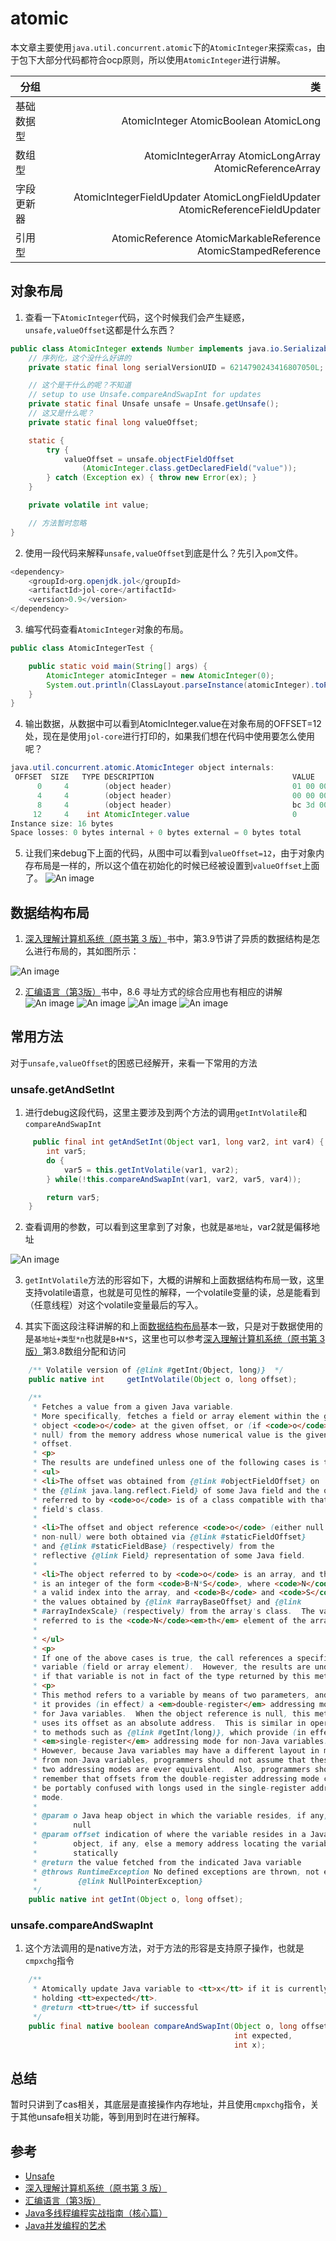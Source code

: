 # atomic

本文章主要使用`java.util.concurrent.atomic`下的`AtomicInteger`来探索`cas`，由于包下大部分代码都符合ocp原则，所以使用`AtomicInteger`进行讲解。

| 分组       |                                                                           类 |
| ---------- | ---------------------------------------------------------------------------: |
| 基础数据型 |                                       AtomicInteger AtomicBoolean AtomicLong |
| 数组型     |                    AtomicIntegerArray  AtomicLongArray  AtomicReferenceArray |
| 字段更新器 | AtomicIntegerFieldUpdater AtomicLongFieldUpdater AtomicReferenceFieldUpdater |
| 引用型     |               AtomicReference AtomicMarkableReference AtomicStampedReference |

## 对象布局

1. 查看一下`AtomicInteger`代码，这个时候我们会产生疑惑，`unsafe,valueOffset`这都是什么东西？

```java
public class AtomicInteger extends Number implements java.io.Serializable {
    // 序列化，这个没什么好讲的
    private static final long serialVersionUID = 6214790243416807050L;

    // 这个是干什么的呢？不知道
    // setup to use Unsafe.compareAndSwapInt for updates
    private static final Unsafe unsafe = Unsafe.getUnsafe();
    // 这又是什么呢？
    private static final long valueOffset;

    static {
        try {
            valueOffset = unsafe.objectFieldOffset
                (AtomicInteger.class.getDeclaredField("value"));
        } catch (Exception ex) { throw new Error(ex); }
    }

    private volatile int value;

    // 方法暂时忽略
}
```

2. 使用一段代码来解释`unsafe,valueOffset`到底是什么？先引入`pom`文件。

```java
<dependency>
    <groupId>org.openjdk.jol</groupId>
    <artifactId>jol-core</artifactId>
    <version>0.9</version>
</dependency>
```

3. 编写代码查看`AtomicInteger`对象的布局。

```java
public class AtomicIntegerTest {

    public static void main(String[] args) {
        AtomicInteger atomicInteger = new AtomicInteger(0);
        System.out.println(ClassLayout.parseInstance(atomicInteger).toPrintable());
    }
}
```

4. 输出数据，从数据中可以看到AtomicInteger.value在对象布局的OFFSET=12处，现在是使用`jol-core`进行打印的，如果我们想在代码中使用要怎么使用呢？

```java
java.util.concurrent.atomic.AtomicInteger object internals:
 OFFSET  SIZE   TYPE DESCRIPTION                               VALUE
      0     4        (object header)                           01 00 00 00 (00000001 00000000 00000000 00000000) (1)
      4     4        (object header)                           00 00 00 00 (00000000 00000000 00000000 00000000) (0)
      8     4        (object header)                           bc 3d 00 f8 (10111100 00111101 00000000 11111000) (-134201924)
     12     4    int AtomicInteger.value                       0
Instance size: 16 bytes
Space losses: 0 bytes internal + 0 bytes external = 0 bytes total
```

5. 让我们来debug下上面的代码，从图中可以看到`valueOffset=12`，由于对象内存布局是一样的，所以这个值在初始化的时候已经被设置到`valueOffset`上面了。
![An image](./image/atomicInteger.png)

## 数据结构布局

1. [深入理解计算机系统（原书第 3 版）](https://book.douban.com/subject/26912767/)书中，第3.9节讲了异质的数据结构是怎么进行布局的，其如图所示：

![An image](./image/atom.jpg)

2. [汇编语言（第3版）](https://book.douban.com/subject/25726019/)书中，8.6 寻址方式的综合应用也有相应的讲解
![An image](./image/atom-w1.png)
![An image](./image/atom-w2.png)
![An image](./image/atom-w3.png)
![An image](./image/atom-w4.png)

## 常用方法

对于`unsafe,valueOffset`的困惑已经解开，来看一下常用的方法

### unsafe.getAndSetInt

1. 进行debug这段代码，这里主要涉及到两个方法的调用`getIntVolatile`和`compareAndSwapInt`

```java
     public final int getAndSetInt(Object var1, long var2, int var4) {
        int var5;
        do {
            var5 = this.getIntVolatile(var1, var2);
        } while(!this.compareAndSwapInt(var1, var2, var5, var4));

        return var5;
    }
```

2. 查看调用的参数，可以看到这里拿到了对象，也就是`基地址`，var2就是偏移地址

![An image](./image/atom-getAndSetInt.png)

3. `getIntVolatile`方法的形容如下，大概的讲解和上面数据结构布局一致，这里支持volatile语意，也就是可见性的解释，一个volatile变量的读，总是能看到（任意线程）对这个volatile变量最后的写入。

4. 其实下面这段注释讲解的和上面[数据结构布局](./atomic.md#数据结构布局)基本一致，只是对于数据使用的是`基地址+类型*n`也就是`B+N*S`，这里也可以参考[深入理解计算机系统（原书第 3 版）](https://book.douban.com/subject/26912767/)第3.8数组分配和访问

```java
    /** Volatile version of {@link #getInt(Object, long)}  */
    public native int     getIntVolatile(Object o, long offset);

    /**
     * Fetches a value from a given Java variable.
     * More specifically, fetches a field or array element within the given
     * object <code>o</code> at the given offset, or (if <code>o</code> is
     * null) from the memory address whose numerical value is the given
     * offset.
     * <p>
     * The results are undefined unless one of the following cases is true:
     * <ul>
     * <li>The offset was obtained from {@link #objectFieldOffset} on
     * the {@link java.lang.reflect.Field} of some Java field and the object
     * referred to by <code>o</code> is of a class compatible with that
     * field's class.
     *
     * <li>The offset and object reference <code>o</code> (either null or
     * non-null) were both obtained via {@link #staticFieldOffset}
     * and {@link #staticFieldBase} (respectively) from the
     * reflective {@link Field} representation of some Java field.
     *
     * <li>The object referred to by <code>o</code> is an array, and the offset
     * is an integer of the form <code>B+N*S</code>, where <code>N</code> is
     * a valid index into the array, and <code>B</code> and <code>S</code> are
     * the values obtained by {@link #arrayBaseOffset} and {@link
     * #arrayIndexScale} (respectively) from the array's class.  The value
     * referred to is the <code>N</code><em>th</em> element of the array.
     *
     * </ul>
     * <p>
     * If one of the above cases is true, the call references a specific Java
     * variable (field or array element).  However, the results are undefined
     * if that variable is not in fact of the type returned by this method.
     * <p>
     * This method refers to a variable by means of two parameters, and so
     * it provides (in effect) a <em>double-register</em> addressing mode
     * for Java variables.  When the object reference is null, this method
     * uses its offset as an absolute address.  This is similar in operation
     * to methods such as {@link #getInt(long)}, which provide (in effect) a
     * <em>single-register</em> addressing mode for non-Java variables.
     * However, because Java variables may have a different layout in memory
     * from non-Java variables, programmers should not assume that these
     * two addressing modes are ever equivalent.  Also, programmers should
     * remember that offsets from the double-register addressing mode cannot
     * be portably confused with longs used in the single-register addressing
     * mode.
     *
     * @param o Java heap object in which the variable resides, if any, else
     *        null
     * @param offset indication of where the variable resides in a Java heap
     *        object, if any, else a memory address locating the variable
     *        statically
     * @return the value fetched from the indicated Java variable
     * @throws RuntimeException No defined exceptions are thrown, not even
     *         {@link NullPointerException}
     */
    public native int getInt(Object o, long offset);
```

### unsafe.compareAndSwapInt

1. 这个方法调用的是native方法，对于方法的形容是支持原子操作，也就是`cmpxchg`指令

```java
    /**
     * Atomically update Java variable to <tt>x</tt> if it is currently
     * holding <tt>expected</tt>.
     * @return <tt>true</tt> if successful
     */
    public final native boolean compareAndSwapInt(Object o, long offset,
                                                  int expected,
                                                  int x);

```

## 总结

暂时只讲到了cas相关，其底层是直接操作内存地址，并且使用`cmpxchg`指令，关于其他unsafe相关功能，等到用到时在进行解释。

## 参考

* [Unsafe](http://hg.openjdk.java.net/jdk7/jdk7/jdk/file/9b8c96f96a0f/src/share/classes/sun/misc/Unsafe.java)
* [深入理解计算机系统（原书第 3 版）](https://book.douban.com/subject/26912767/)
* [汇编语言（第3版）](https://book.douban.com/subject/25726019/)
* [Java多线程编程实战指南（核心篇）](https://book.douban.com/subject/27034721/)
* [Java并发编程的艺术](https://book.douban.com/subject/26591326/)
